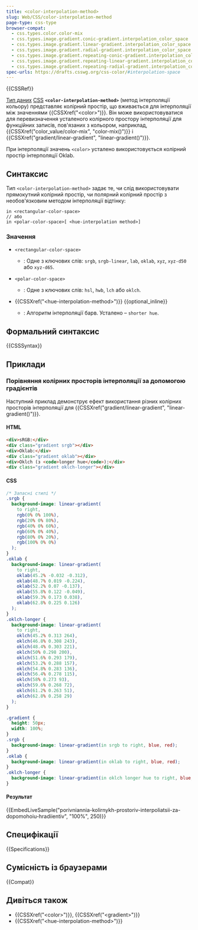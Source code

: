 ```yaml
---
title: <color-interpolation-method>
slug: Web/CSS/color-interpolation-method
page-type: css-type
browser-compat:
  - css.types.color.color-mix
  - css.types.image.gradient.conic-gradient.interpolation_color_space
  - css.types.image.gradient.linear-gradient.interpolation_color_space
  - css.types.image.gradient.radial-gradient.interpolation_color_space
  - css.types.image.gradient.repeating-conic-gradient.interpolation_color_space
  - css.types.image.gradient.repeating-linear-gradient.interpolation_color_space
  - css.types.image.gradient.repeating-radial-gradient.interpolation_color_space
spec-urls: https://drafts.csswg.org/css-color/#interpolation-space
---
```


{{CSSRef}}

[Тип даних](/uk/docs/Web/CSS/CSS_Types) [CSS](/uk/docs/Web/CSS) **`<color-interpolation-method>`** (метод інтерполяції кольору) представляє колірний простір, що вживається для інтерполяції між значеннями {{CSSXref("&lt;color&gt;")}}. Він може використовуватися для перевизначення усталеного колірного простору інтерполяції для функційних записів, пов'язаних з кольором, наприклад, {{CSSXref("color_value/color-mix", "color-mix()")}} і {{CSSXref("gradient/linear-gradient", "linear-gradient()")}}.

При інтерполяції значень `<color>` усталено використовується колірний простір інтерполяції Oklab.

## Синтаксис

Тип `<color-interpolation-method>` задає те, чи слід використовувати прямокутний колірний простір, чи полярний колірний простір з необов'язковим методом інтерполяції відтінку:

```plain
in <rectangular-color-space>
// або
in <polar-color-space>[ <hue-interpolation method>]
```

### Значення

- `<rectangular-color-space>`

  - : Одне з ключових слів: `srgb`, `srgb-linear`, `lab`, `oklab`, `xyz`, `xyz-d50` або `xyz-d65`.

- `<polar-color-space>`

  - : Одне з ключових слів: `hsl`, `hwb`, `lch` або `oklch`.

- {{CSSXref("&lt;hue-interpolation-method&gt;")}} {{optional_inline}}

  - : Алгоритм інтерполяції барв. Усталено – `shorter hue`.

## Формальний синтаксис

{{CSSSyntax}}

## Приклади

### Порівняння колірних просторів інтерполяції за допомогою градієнтів

Наступний приклад демонструє ефект використання різних колірних просторів інтерполяції для {{CSSXref("gradient/linear-gradient", "linear-gradient()")}}.

#### HTML

```html
<div>sRGB:</div>
<div class="gradient srgb"></div>
<div>Oklab:</div>
<div class="gradient oklab"></div>
<div>Oklch (з <code>longer hue</code>):</div>
<div class="gradient oklch-longer"></div>
```

#### CSS

```css hidden
/* Запасні стилі */
.srgb {
  background-image: linear-gradient(
    to right,
    rgb(0% 0% 100%),
    rgb(20% 0% 80%),
    rgb(40% 0% 60%),
    rgb(60% 0% 40%),
    rgb(80% 0% 20%),
    rgb(100% 0% 0%)
  );
}
.oklab {
  background-image: linear-gradient(
    to right,
    oklab(45.2% -0.032 -0.312),
    oklab(48.7% 0.019 -0.224),
    oklab(52.2% 0.07 -0.137),
    oklab(55.8% 0.122 -0.049),
    oklab(59.3% 0.173 0.038),
    oklab(62.8% 0.225 0.126)
  );
}
.oklch-longer {
  background-image: linear-gradient(
    to right,
    oklch(45.2% 0.313 264),
    oklch(46.8% 0.308 243),
    oklch(48.4% 0.303 221),
    oklch(50% 0.298 200),
    oklch(51.6% 0.293 179),
    oklch(53.2% 0.288 157),
    oklch(54.8% 0.283 136),
    oklch(56.4% 0.278 115),
    oklch(58% 0.273 93),
    oklch(59.6% 0.268 72),
    oklch(61.2% 0.263 51),
    oklch(62.8% 0.258 29)
  );
}
```

```css
.gradient {
  height: 50px;
  width: 100%;
}
.srgb {
  background-image: linear-gradient(in srgb to right, blue, red);
}
.oklab {
  background-image: linear-gradient(in oklab to right, blue, red);
}
.oklch-longer {
  background-image: linear-gradient(in oklch longer hue to right, blue, red);
}
```

#### Результат

{{EmbedLiveSample("porivniannia-kolirnykh-prostoriv-interpoliatsii-za-dopomohoiu-hradiientiv", "100%", 250)}}

## Специфікації

{{Specifications}}

## Сумісність із браузерами

{{Compat}}

## Дивіться також

- {{CSSXref("&lt;color&gt;")}}, {{CSSXref("&lt;gradient&gt;")}}
- {{CSSXref("&lt;hue-interpolation-method&gt;")}}
